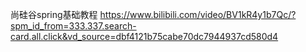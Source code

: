 尚硅谷spring基础教程
https://www.bilibili.com/video/BV1kR4y1b7Qc/?spm_id_from=333.337.search-card.all.click&vd_source=dbf4121b75cabe70dc7944937cd580d4
